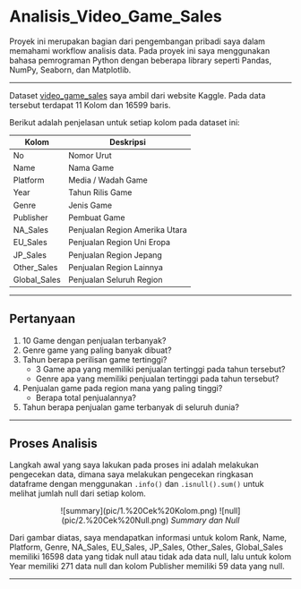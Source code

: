 # Analisis_Video_Game_Sales

Proyek ini merupakan bagian dari pengembangan pribadi saya dalam memahami workflow analisis data. Pada proyek ini saya menggunakan bahasa pemrograman Python dengan beberapa library seperti Pandas, NumPy, Seaborn, dan Matplotlib.

---

Dataset [video_game_sales](video_game_sales) saya ambil dari website Kaggle. Pada data tersebut terdapat 11 Kolom dan 16599 baris.

Berikut adalah penjelasan untuk setiap kolom pada dataset ini:

| Kolom                 | Deskripsi                 |
|-----------------------|---------------------------|
| No                    | Nomor Urut                |
| Name                  | Nama Game                 |
| Platform              | Media / Wadah Game        |
| Year                  | Tahun Rilis Game          |
| Genre         	    | Jenis Game                |
| Publisher     	    | Pembuat Game              |
| NA_Sales	            | Penjualan Region Amerika Utara|
| EU_Sales	            | Penjualan Region Uni Eropa|
| JP_Sales	            | Penjualan Region Jepang   |
| Other_Sales	        | Penjualan Region Lainnya  |
| Global_Sales	        | Penjualan Seluruh Region  |

---

## Pertanyaan
1. 10 Game dengan penjualan terbanyak?
2. Genre game yang paling banyak dibuat?
3. Tahun berapa perilisan game tertinggi?
	- 3 Game apa yang memiliki penjualan tertinggi pada tahun tersebut?
	- Genre apa yang memiliki penjualan tertinggi pada tahun tersebut?
4. Penjualan game pada region mana yang paling tinggi?
	- Berapa total penjualannya?
5. Tahun berapa penjualan game terbanyak di seluruh dunia?

---

## Proses Analisis
Langkah awal yang saya lakukan pada proses ini adalah melakukan pengecekan data, dimana saya melakukan pengecekan ringkasan dataframe dengan menggunakan `.info()` dan `.isnull().sum()` untuk melihat jumlah null dari setiap kolom.

<p align="center">
  ![summary](pic/1.%20Cek%20Kolom.png) ![null](pic/2.%20Cek%20Null.png) 
  <em>Summary dan Null</em>
</p>

Dari gambar diatas, saya mendapatkan informasi untuk kolom Rank, Name, Platform, Genre, NA_Sales, EU_Sales, JP_Sales, Other_Sales, Global_Sales memiliki 16598 data yang tidak null atau tidak ada data null, lalu untuk kolom Year memiliki 271 data null dan kolom Publisher memiliki 59 data yang  null.

---